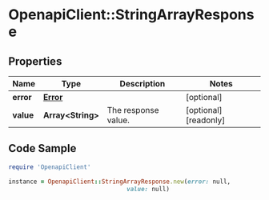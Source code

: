 # OpenapiClient::StringArrayResponse

## Properties

Name | Type | Description | Notes
------------ | ------------- | ------------- | -------------
**error** | [**Error**](Error.md) |  | [optional] 
**value** | **Array&lt;String&gt;** | The response value. | [optional] [readonly] 

## Code Sample

```ruby
require 'OpenapiClient'

instance = OpenapiClient::StringArrayResponse.new(error: null,
                                 value: null)
```


